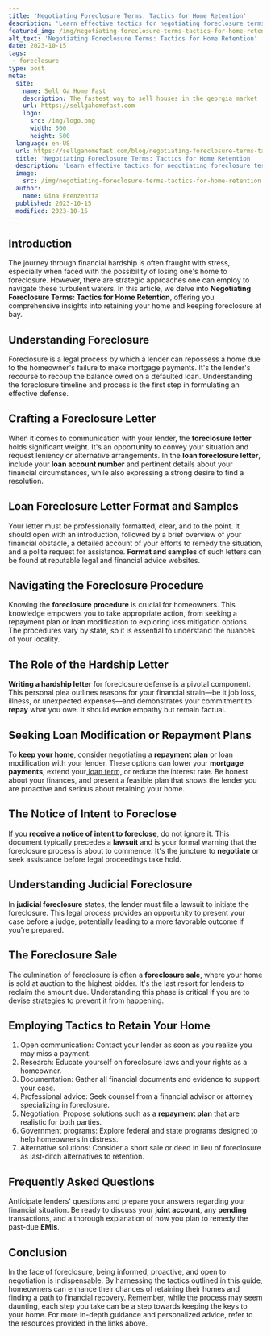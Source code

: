 ```yaml
---
title: 'Negotiating Foreclosure Terms: Tactics for Home Retention'
description: 'Learn effective tactics for negotiating foreclosure terms and retaining your home. Discover strategies to protect your investment and satisfy your curiosity.'
featured_img: /img/negotiating-foreclosure-terms-tactics-for-home-retention.webp
alt_text: 'Negotiating Foreclosure Terms: Tactics for Home Retention'
date: 2023-10-15
tags:
 - foreclosure
type: post
meta:
  site:
    name: Sell Ga Home Fast
    description: The fastest way to sell houses in the georgia market
    url: https://sellgahomefast.com
    logo:
      src: /img/logo.png
      width: 500
      height: 500
  language: en-US
  url: https://sellgahomefast.com/blog/negotiating-foreclosure-terms-tactics-for-home-retention
  title: 'Negotiating Foreclosure Terms: Tactics for Home Retention'
  description: 'Learn effective tactics for negotiating foreclosure terms and retaining your home. Discover strategies to protect your investment and satisfy your curiosity.'
  image:
    src: /img/negotiating-foreclosure-terms-tactics-for-home-retention.webp
  author:
    name: Gina Frenzentta
  published: 2023-10-15
  modified: 2023-10-15
---
```



## Introduction

The journey through financial hardship is often fraught with stress, especially when faced with the possibility of losing one's home to foreclosure. However, there are strategic approaches one can employ to navigate these turbulent waters. In this article, we delve into **Negotiating Foreclosure Terms: Tactics for Home Retention**, offering you comprehensive insights into retaining your home and keeping foreclosure at bay.

## Understanding Foreclosure

Foreclosure is a legal process by which a lender can repossess a home due to the homeowner's failure to make mortgage payments. It's the lender's recourse to recoup the balance owed on a defaulted loan. Understanding the foreclosure timeline and process is the first step in formulating an effective defense.

## Crafting a Foreclosure Letter

When it comes to communication with your lender, the **foreclosure letter** holds significant weight. It's an opportunity to convey your situation and request leniency or alternative arrangements. In the **loan foreclosure letter**, include your **loan account number** and pertinent details about your financial circumstances, while also expressing a strong desire to find a resolution.

## Loan Foreclosure Letter Format and Samples

Your letter must be professionally formatted, clear, and to the point. It should open with an introduction, followed by a brief overview of your financial obstacle, a detailed account of your efforts to remedy the situation, and a polite request for assistance. **Format and samples** of such letters can be found at reputable legal and financial advice websites.

## Navigating the Foreclosure Procedure

Knowing the **foreclosure procedure** is crucial for homeowners. This knowledge empowers you to take appropriate action, from seeking a repayment plan or loan modification to exploring loss mitigation options. The procedures vary by state, so it is essential to understand the nuances of your locality.

## The Role of the Hardship Letter

**Writing a hardship letter** for foreclosure defense is a pivotal component. This personal plea outlines reasons for your financial strain—be it job loss, illness, or unexpected expenses—and demonstrates your commitment to **repay** what you owe. It should evoke empathy but remain factual.

## Seeking Loan Modification or Repayment Plans

To **keep your home**, consider negotiating a **repayment plan** or loan modification with your lender. These options can lower your **mortgage payments**, extend your[  loan   term,](https://sellgahomefast.com/blog/legal-rights-in-foreclosure-protecting-your-home-and-family) or reduce the interest rate. Be honest about your finances, and present a feasible plan that shows the lender you are proactive and serious about retaining your home.

## The Notice of Intent to Foreclose

If you **receive a notice of intent to foreclose**, do not ignore it. This document typically precedes a **lawsuit** and is your formal warning that the foreclosure process is about to commence. It's the juncture to **negotiate** or seek assistance before legal proceedings take hold.

## Understanding Judicial Foreclosure

In **judicial foreclosure** states, the lender must file a lawsuit to initiate the foreclosure. This legal process provides an opportunity to present your case before a judge, potentially leading to a more favorable outcome if you're prepared.

## The Foreclosure Sale

The culmination of foreclosure is often a **foreclosure sale**, where your home is sold at auction to the highest bidder. It's the last resort for lenders to reclaim the amount due. Understanding this phase is critical if you are to devise strategies to prevent it from happening.

## Employing Tactics to Retain Your Home

1. Open communication: Contact your lender as soon as you realize you may miss a payment.
2. Research: Educate yourself on foreclosure laws and your rights as a homeowner.
3. Documentation: Gather all financial documents and evidence to support your case.
4. Professional advice: Seek counsel from a financial advisor or attorney specializing in foreclosure.
5. Negotiation: Propose solutions such as a **repayment plan** that are realistic for both parties.
6. Government programs: Explore federal and state programs designed to help homeowners in distress.
7. Alternative solutions: Consider a short sale or deed in lieu of foreclosure as last-ditch alternatives to retention.

## Frequently Asked Questions

Anticipate lenders' questions and prepare your answers regarding your financial situation. Be ready to discuss your **joint account**, any **pending** transactions, and a thorough explanation of how you plan to remedy the past-due **EMIs**.

## Conclusion

In the face of foreclosure, being informed, proactive, and open to negotiation is indispensable. By harnessing the tactics outlined in this guide, homeowners can enhance their chances of retaining their homes and finding a path to financial recovery. Remember, while the process may seem daunting, each step you take can be a step towards keeping the keys to your home. For more in-depth guidance and personalized advice, refer to the resources provided in the links above.